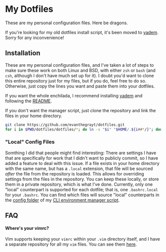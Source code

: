 # My Dotfiles
These are my personal configuration files. Here be dragons.

If you're looking for my old dotfiles install script, it's been moved to
[yadem](https://github.com/evanthegrayt/yadem). Sorry for
any inconvenience!

## Installation
These are my personal configuration files, and I've taken a lot of steps to make
sure these work on both Linux and BSD, with either `zsh` or `bash` (and `csh`,
although I don't have much set up for it). I doubt you'd want to clone this
entire repository just for my files, but if you do, feel free to do so.
Otherwise, just copy the lines you want and paste them into your dotfiles.

If you want the whole enchilada, I recommend installing
[yadem](https://github.com/evanthegrayt/yadem) and following
the
[README](https://github.com/evanthegrayt/yadem/blob/master/README.md).

If you don't want the manager script, just clone the repository and link the
files in your home directory.
```sh
git clone https://github.com/evanthegrayt/dotfiles.git
for i in $PWD/dotfiles/dotfiles/*; do ln -s "$i" "$HOME/.${i##*/}"; done
```
### "Local" Config Files
Somthing I did that people might find interesting: There are settings I have
that are specifically for work that I didn't want to publicly commit, so I have
added a feature to deal with this issue. If a file exists in your home directory
with the same name, but has a `.local` extension, that file will be sourced
*after* the file from the repository is loaded. This allows for overriding
settings from the files in the repository. You can keep these locally, or store
them in a private repository, which is what I've done. Currently, only one
"local" counterpart is supported for each dotfile; that is, one `.bashrc.local`
for your `.bashrc`. You can find which files will source "local" counterparts in
the [config
folder](https://github.com/evanthegrayt/yadem/blob/master/config/local_files.yml)
of my [CLI environment manager
script](https://github.com/evanthegrayt/yadem.git).

## FAQ
#### Where's your vimrc?
Vim supports keeping your `vimrc` within your `.vim` directory itself, and I
have a separate repository for all my `vim` files. You can see them
[here](https://github.com/evanthegrayt/vimfiles).

